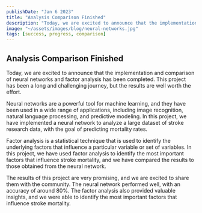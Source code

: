 ```yaml
---
publishDate: "Jan 6 2023"
title: "Analysis Comparison Finished"
description: "Today, we are excited to announce that the implementation and comparison of neural networks and factor analysis has been completed."
image: "~/assets/images/blog/neural-networks.jpg"
tags: [success, progress, comparison]
---
```


## Analysis Comparison Finished

Today, we are excited to announce that the implementation and comparison of neural networks and factor analysis has been completed. This project has been a long and challenging journey, but the results are well worth the effort.

Neural networks are a powerful tool for machine learning, and they have been used in a wide range of applications, including image recognition, natural language processing, and predictive modeling. In this project, we have implemented a neural network to analyze a large dataset of stroke research data, with the goal of predicting mortality rates.

Factor analysis is a statistical technique that is used to identify the underlying factors that influence a particular variable or set of variables. In this project, we have used factor analysis to identify the most important factors that influence stroke mortality, and we have compared the results to those obtained from the neural network.

The results of this project are very promising, and we are excited to share them with the community. The neural network performed well, with an accuracy of around 80%. The factor analysis also provided valuable insights, and we were able to identify the most important factors that influence stroke mortality.